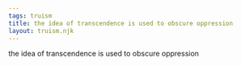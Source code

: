 ```yaml
---
tags: truism
title: the idea of transcendence is used to obscure oppression
layout: truism.njk
---
```


the idea of transcendence is used to obscure oppression